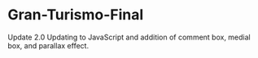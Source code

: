 # Gran-Turismo-Final
Update 2.0 Updating to JavaScript and addition of comment box, medial box, and parallax effect.
